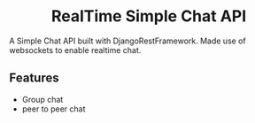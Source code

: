 <h1 align="center">RealTime Simple Chat API</h1>
A Simple Chat API built with DjangoRestFramework. Made use of websockets to enable realtime chat.

## Features
- Group chat
- peer to peer chat
